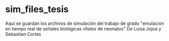 # sim_files_tesis
Aquí se guardan los archivos de simulación del trabajo de grado "emulación en tiempo real de señales biológicas vitales de neonatos" De Luisa Jojoa y Sebastian Cortes
